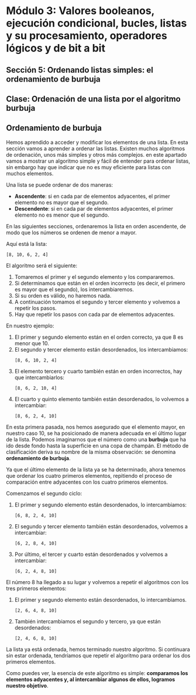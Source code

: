 # Módulo 3: Valores booleanos, ejecución condicional, bucles, listas y su procesamiento, operadores lógicos y de bit a bit
## Sección 5: Ordenando listas simples: el ordenamiento de burbuja
## Clase: Ordenación de una lista por el algoritmo burbuja

## Ordenamiento de burbuja

Hemos aprendido a acceder y modificar los elementos de una lista. En esta sección vamos a aprender a ordenar las listas. Existen muchos algoritmos de ordenación, unos más simples y otros más complejos. en este apartado vamos a mostrar un algoritmo simple y fácil de entender para ordenar listas, sin embargo hay que indicar que no es muy eficiente para listas con muchos elementos.

Una lista se puede ordenar de dos maneras:

* **Ascendente**: si en cada par de elementos adyacentes, el primer elemento no es mayor que el segundo.
* **Descendente**: si en cada par de elementos adyacentes, el primer elemento no es menor que el segundo.

En las siguientes secciones, ordenaremos la lista en orden ascendente, de modo que los números se ordenen de menor a mayor.

Aquí está la lista:

```
[8, 10, 6, 2, 4]
```

El algoritmo será el siguiente:

1. Tomaremos el primer y el segundo elemento y los compararemos.
2. Si determinamos que están en el orden incorrecto (es decir, el primero es mayor que el segundo), los intercambiaremos.
3. Si su orden es válido, no haremos nada. 
4. A continuación tomamos el segundo y tercer elemento y volvemos a repetir los pasos.
5. Hay que repetir los pasos con cada par de elementos adyacentes.

En nuestro ejemplo:

1. El primer y segundo elemento están en el orden correcto, ya que 8 es menor que 10.
2. El segundo y tercer elemento están desordenados, los intercambiamos:
    ```
    [8, 6, 10, 2, 4]
    ```
3. El elemento tercero y cuarto también están en orden incorrectos, hay que intercambiarlos:
    ```
    [8, 6, 2, 10, 4]
    ```
4. El cuarto y quinto elemento también están desordenados, lo volvemos a intercambiar:
    ```
    [8, 6, 2, 4, 10]
    ```

En esta primera pasada, nos hemos asegurado que el elemento mayor, en nuestro caso 10, se ha posicionado de manera adecuada en el último lugar de la lista. Podemos imaginarnos que el número como una **burbuja** que ha ido desde fondo hasta la superficie en una copa de champán. El método de clasificación deriva su nombre de la misma observación: se denomina **ordenamiento de burbuja**.

Ya que el último elemento de la lista ya se ha determinado, ahora tenemos que ordenar los cuatro primeros elementos, repitiendo el proceso de comparación entre adyacentes con los cuatro primeros elementos.

Comenzamos el segundo ciclo:

1. El primer y segundo elemento están desordenados, lo intercambiamos:
    ```
    [6, 8, 2, 4, 10]
    ```
2. El segundo y tercer elemento también están desordenados, volvemos a intercambiar:
    ```
    [6, 2, 8, 4, 10]
    ```
3. Por último, el tercer y cuarto están desordenados y volvemos a intercambiar:
    ```
    [6, 2, 4, 8, 10]
    ```

El número 8 ha llegado a su lugar y volvemos a repetir el algoritmos con los tres primeros elementos:

1. El primer y segundo elemento están desordenados, lo intercambiamos.
    ```
    [2, 6, 4, 8, 10]
    ```
2. También intercambiamos el segundo y tercero, ya que están desordenados:
    ```
    [2, 4, 6, 8, 10]
    ```
La lista ya está ordenada, hemos terminado nuestro algoritmo. Si continuara sin estar ordenada, tendríamos que repetir el algoritmo para ordenar los dos primeros elementos.

Como puedes ver, la esencia de este algoritmo es simple: **comparamos los elementos adyacentes y, al intercambiar algunos de ellos, logramos nuestro objetivo**.

